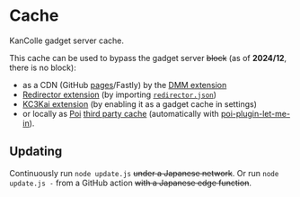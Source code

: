 # Cache

KanColle gadget server cache.

This cache can be used to bypass the gadget server ~~block~~ (as of **2024/12**, there is no block):

- as a CDN (GitHub [pages](https://kcwiki.github.io/cache/gadget_html5/js/kcs_const.js)/Fastly) by the [DMM extension](https://github.com/kcwiki/chrome-extension-dmm)
- [Redirector extension](https://github.com/einaregilsson/Redirector) (by importing [`redirector.json`](https://github.com/kcwiki/cache/blob/master/redirector.json))
- [KC3Kai extension](https://github.com/KC3Kai/KC3Kai) (by enabling it as a gadget cache in settings)
- or locally as [Poi](https://github.com/poooi/poi) [third party cache](https://github.com/kcwiki/cache/releases) (automatically with [poi-plugin-let-me-in](https://github.com/kcwiki/poi-plugin-let-me-in)).

## Updating

Continuously run `node update.js` ~~under a Japanese network~~. Or run `node update.js -` from a GitHub action ~~with a Japanese edge function~~.
